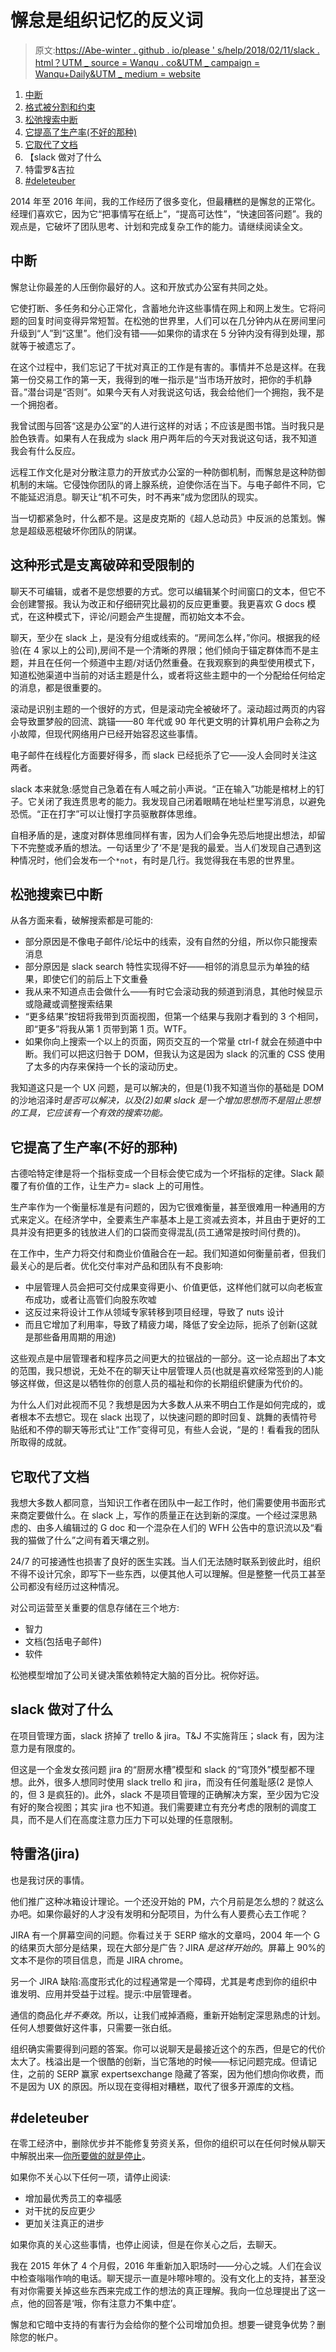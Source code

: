 # 懈怠是组织记忆的反义词

> 原文:[https://Abe-winter . github . io/please ' s/help/2018/02/11/slack . html？UTM _ source = Wanqu . co&UTM _ campaign = Wanqu+Daily&UTM _ medium = website](https://abe-winter.github.io/plea)

1.  [中断](#interruptions)
2.  [格式被分割和约束](#the-format-is-fragmented-and-constrained)
3.  [松弛搜索中断](#slack-search-is-broken)
4.  [它提高了生产率(不好的那种)](#it-increases-productivity-the-bad-kind)
5.  [它取代了文档](#it-replaces-documentation)
6.  【slack 做对了什么
7.  特雷罗&吉拉
8.  [#deleteuber](#deleteuber)

2014 年至 2016 年间，我的工作经历了很多变化，但最糟糕的是懈怠的正常化。经理们喜欢它，因为它“把事情写在纸上”，“提高可达性”，“快速回答问题”。我的观点是，它破坏了团队思考、计划和完成复杂工作的能力。请继续阅读全文。

## 中断

懈怠让你最差的人压倒你最好的人。这和开放式办公室有共同之处。

它使打断、多任务和分心正常化，含蓄地允许这些事情在网上和网上发生。它将问题的回复时间变得异常短暂。在松弛的世界里，人们可以在几分钟内从在房间里问升级到“人”到“这里”。他们没有错——如果你的请求在 5 分钟内没有得到处理，那就等于被遗忘了。

在这个过程中，我们忘记了干扰对真正的工作是有害的。事情并不总是这样。在我第一份交易工作的第一天，我得到的唯一指示是“当市场开放时，把你的手机静音。”潜台词是“否则”。如果今天有人对我说这句话，我会给他们一个拥抱，我不是一个拥抱者。

我曾试图与回答“这是办公室”的人进行这样的对话；不应该是图书馆。当时我只是脸色铁青。如果有人在我成为 slack 用户两年后的今天对我说这句话，我不知道我会有什么反应。

远程工作文化是对分散注意力的开放式办公室的一种防御机制，而懈怠是这种防御机制的末端。它侵蚀你团队的肾上腺系统，迫使你活在当下。与电子邮件不同，它不能延迟消息。聊天让“机不可失，时不再来”成为您团队的现实。

当一切都紧急时，什么都不是。这是皮克斯的《超人总动员》中反派的总策划。懈怠是超级恶棍破坏你团队的阴谋。

## 这种形式是支离破碎和受限制的

聊天不可编辑，或者不是您想要的方式。您可以编辑某个时间窗口的文本，但它不会创建警报。我认为改正和仔细研究比最初的反应更重要。我更喜欢 G docs 模式，在这种模式下，评论/问题会产生提醒，而初始文本不会。

聊天，至少在 slack 上，是没有分组或线索的。“房间怎么样，”你问。根据我的经验(在 4 家以上的公司),房间不是一个清晰的界限；他们倾向于锚定群体而不是主题，并且在任何一个频道中主题/对话仍然重叠。在我观察到的典型使用模式下，知道松弛渠道中当前的对话主题是什么，或者将这些主题中的一个分配给任何给定的消息，都是很重要的。

滚动是识别主题的一个很好的方式，但是滚动完全被破坏了。滚动超过两页的内容会导致噩梦般的回流、跳锚——80 年代或 90 年代更文明的计算机用户会称之为小故障，但现代网络用户已经开始容忍这些事情。

电子邮件在线程化方面要好得多，而 slack 已经扼杀了它——没人会同时关注这两者。

slack 本来就急:感觉自己急着在有人喊之前小声说。“正在输入”功能是棺材上的钉子。它关闭了我连贯思考的能力。我发现自己闭着眼睛在地址栏里写消息，以避免恐慌。“正在打字”可以让慢打字员驱散群体思维。

自相矛盾的是，速度对群体思维同样有害，因为人们会争先恐后地提出想法，却留下不完整或矛盾的想法。一句话里少了‘不是’是我的最爱。当人们发现自己遇到这种情况时，他们会发布一个`*not`，有时是几行。我觉得我在韦恩的世界里。

## 松弛搜索已中断

从各方面来看，破解搜索都是可能的:

*   部分原因是不像电子邮件/论坛中的线索，没有自然的分组，所以你只能搜索消息
*   部分原因是 slack search 特性实现得不好——相邻的消息显示为单独的结果，即使它们的前后上下文重叠
*   我从来不知道点击会做什么——有时它会滚动我的频道到消息，其他时候显示或隐藏或调整搜索结果
*   “更多结果”按钮将我带到页面视图，但第一个结果与我刚才看到的 3 个相同，即“更多”将我从第 1 页带到第 1 页。WTF。
*   如果你向上搜索一个以上的页面，网页交互的一个常量 ctrl-f 就会在频道中中断。我们可以把这归咎于 DOM，但我认为这是因为 slack 的沉重的 CSS 使用了太多的内存来保持一个长的滚动历史。

我知道这只是一个 UX 问题，是可以解决的，但是(1)我不知道当你的基础是 DOM 的沙地沼泽时*是否可以解决，以及(2)如果 slack 是一个增加思想而不是阻止思想的工具，它应该有一个有效的搜索功能。*

## 它提高了生产率(不好的那种)

古德哈特定律是将一个指标变成一个目标会使它成为一个坏指标的定律。Slack 颠覆了有价值的工作，让生产力= slack 上的可用性。

生产率作为一个衡量标准是有问题的，因为它很难衡量，甚至很难用一种通用的方式来定义。在经济学中，全要素生产率基本上是工资减去资本，并且由于更好的工具并没有把更多的钱放进人们的口袋而变得混乱(员工通常是按时间付费的)。

在工作中，生产力将交付和商业价值融合在一起。我们知道如何衡量前者，但我们最关心的是后者。优化交付率对产品和团队有不良影响:

*   中层管理人员会把可交付成果变得更小、价值更低，这样他们就可以向老板宣布成功，或者让高管们向股东吹嘘
*   这反过来将设计工作从领域专家转移到项目经理，导致了 nuts 设计
*   而且它增加了利用率，导致了精疲力竭，降低了安全边际，扼杀了创新(这就是那些备用周期的用途)

这些观点是中层管理者和程序员之间更大的拉锯战的一部分。这一论点超出了本文的范围，我只想说，无处不在的聊天让中层管理人员(也就是喜欢经常签到的人)能够这样做，但这是以牺牲你的创意人员的福祉和你的长期组织健康为代价的。

为什么人们对此视而不见？我想是因为大多数人从来不明白工作是如何完成的，或者根本不去想它。现在 slack 出现了，以快速问题的即时回复、跳舞的表情符号贴纸和不停的聊天等形式让“工作”变得可见，有些人会说，“是的！看看我的团队所取得的成就。

## 它取代了文档

我想大多数人都同意，当知识工作者在团队中一起工作时，他们需要使用书面形式来商定要做什么。在 slack 上，写作的质量正在达到新的深度。一个经过深思熟虑的、由多人编辑过的 G doc 和一个混杂在人们的 WFH 公告中的意识流以及“看我的猫做了什么”之间有着天壤之别。

24/7 的可接通性也损害了良好的医生实践。当人们无法随时联系到彼此时，组织不得不设计冗余，即写下一些东西，以便其他人可以理解。但是整整一代员工甚至公司都没有经历过这种情况。

对公司运营至关重要的信息存储在三个地方:

*   智力
*   文档(包括电子邮件)
*   软件

松弛模型增加了公司关键决策依赖特定大脑的百分比。祝你好运。

## slack 做对了什么

在项目管理方面，slack 挤掉了 trello & jira。T&J 不实施背压；slack 有，因为注意力是有限度的。

但这是一个金发女孩问题 jira 的“厨房水槽”模型和 slack 的“穹顶外”模型都不理想。此外，很多人想同时使用 slack trello 和 jira，而没有任何羞耻感(2 是惊人的，但 3 是疯狂的)。此外，slack 不是项目管理的正确解决方案，至少因为它没有好的聚合视图；其实 jira 也不知道。我们需要建立有充分考虑的限制的调度工具，而不是人们在高度注意力压力下可以处理的任意限制。

## 特雷洛(jira)

也是我讨厌的事情。

他们推广这种冰箱设计理论。一个还没开始的 PM，六个月前是怎么想的？就这么办吧。如果你最好的人才没有发明和分配项目，为什么有人要费心去工作呢？

JIRA 有一个屏幕空间的问题。你看过关于 SERP 缩水的文章吗，2004 年一个 G 的结果页大部分是结果，现在大部分是广告？JIRA *是这样开始的*。屏幕上 90%的文本不是你的项目信息，而是 JIRA chrome。

另一个 JIRA 缺陷:高度形式化的过程通常是一个障碍，尤其是考虑到你的组织中谁发明、应用并受益于过程。提示:中层管理者。

通信的商品化*并不奏效*。所以，让我们戒掉酒瘾，重新开始制定深思熟虑的计划。任何人想要做好这件事，只需要一张白纸。

组织确实需要得到问题的答案。你可以说聊天是最接近这个的东西，但是它的代价太大了。栈溢出是一个很酷的创新，当它落地的时候——标记问题完成。但请记住，之前的 SERP 赢家 expertsexchange 隐藏了答案，因为他们想向你收费，而不是因为 UX 的原因。所以现在变得相对糟糕，取代了很多开源库的文档。

## #deleteuber

在零工经济中，删除优步并不能修复劳资关系，但你的组织可以在任何时候从聊天中解脱出来—[你所要做的就是停止](https://www.youtube.com/embed/9Vhca4V_FhM?start=58&end=85)。

如果你不关心以下任何一项，请停止阅读:

*   增加最优秀员工的幸福感
*   对干扰的反应更少
*   更加关注真正的进步

如果你真的关心这些事情，也停止阅读，但是在你关心之后，去聊天。

我在 2015 年休了 4 个月假，2016 年重新加入职场时——分心之城。人们在会议中检查嗡嗡作响的电话。聊天提示一直是咔嚓咔嚓的。没有文化上的支持，甚至没有对你需要关掉这些东西来完成工作的想法的真正理解。我向一位总理提出了这一点，他的回答是‘哦，你有注意力不集中症’。

懈怠和它暗中支持的有害行为会给你的整个公司增加负担。想要一键竞争优势？删除您的帐户。

<noscript><img src="../Images/b85d858c565969887ed084436c6f515f.png" alt="" data-original-src="https://api.simpleanalytics.io/hello.gif"/></noscript>